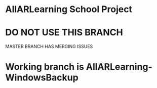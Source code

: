 # AllARLearning School Project
# DO NOT USE THIS BRANCH
MASTER BRANCH HAS MERGING ISSUES 
# Working branch is AllARLearning-WindowsBackup
